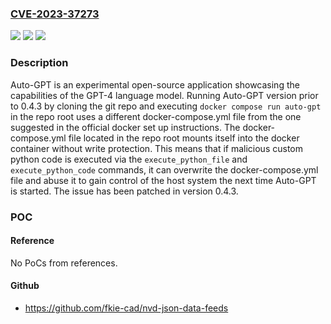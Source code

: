 ### [CVE-2023-37273](https://cve.mitre.org/cgi-bin/cvename.cgi?name=CVE-2023-37273)
![](https://img.shields.io/static/v1?label=Product&message=Auto-GPT&color=blue)
![](https://img.shields.io/static/v1?label=Version&message=%3D%20%3C%200.4.3%20&color=brighgreen)
![](https://img.shields.io/static/v1?label=Vulnerability&message=CWE-94%3A%20Improper%20Control%20of%20Generation%20of%20Code%20('Code%20Injection')&color=brighgreen)

### Description

Auto-GPT is an experimental open-source application showcasing the capabilities of the GPT-4 language model. Running Auto-GPT version prior to 0.4.3 by cloning the git repo and executing `docker compose run auto-gpt` in the repo root uses a different docker-compose.yml file from the one suggested in the official docker set up instructions. The docker-compose.yml file located in the repo root mounts itself into the docker container without write protection. This means that if malicious custom python code is executed via the `execute_python_file` and `execute_python_code` commands, it can overwrite the docker-compose.yml file and abuse it to gain control of the host system the next time Auto-GPT is started. The issue has been patched in version 0.4.3.

### POC

#### Reference
No PoCs from references.

#### Github
- https://github.com/fkie-cad/nvd-json-data-feeds

